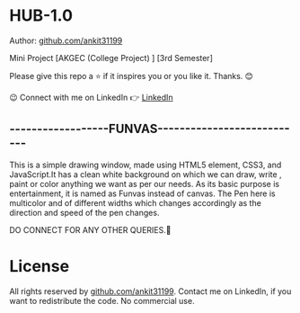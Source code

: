 # HUB-1.0

Author: [github.com/ankit31199](https://github.com/ankit31199)

Mini Project [AKGEC (College Project) ] [3rd Semester]

Please give this repo a :star: if it inspires you or you like it. Thanks. :blush:

😉 Connect with me on LinkedIn
👉 [LinkedIn](https://www.linkedin.com/in/connect-ankit-tiwari/)




## ------------------FUNVAS---------------------------

This is a simple drawing window, made using HTML5 <canvas> element, CSS3, and JavaScript.It has a clean white background on which we can draw, write , paint or color anything we want
as per our needs. As its basic purpose is entertainment, it is named as Funvas instead of canvas. The Pen here is  multicolor and of different widths which changes accordingly as the
direction and speed  of the pen changes.


DO CONNECT FOR ANY OTHER QUERIES.🙌

# License

All rights reserved by [github.com/ankit31199](https://github.com/ankit31199). Contact me on LinkedIn, if you want to redistribute the code. No commercial use.
